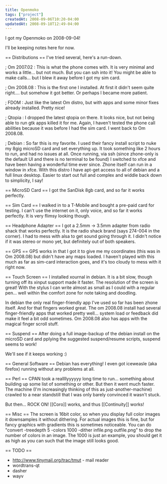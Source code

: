 ```yaml
---
title: Openmoko
tags: ["project"]
createdAt: 2008-09-06T10:20-04:00
updatedAt: 2008-09-18T12:49-04:00
---
```


I got my Openmoko on 2008-09-04!

I'll be keeping notes here for now.

== Distributions ==
I've tried several, here's a run-down.

; Om 2007.02 :
This is what the phone comes with. It is very minimal and works a little... but not much. But you can ssh into it! You might be able to make calls... but I blew it away before I got my sim card.

; Om 2008.08 :
This is the first one I installed. At first it didn't seem quite right.... but somehow it got better. Or perhaps I became more patient.

; FDOM :
Just like the latest Om distro, but with apps and some minor fixes already installed. Pretty nice!

; Qtopia :
I dropped the latest qtopia on there. It looks nice, but not being able to run gtk apps killed it for me. Again, I haven't tested the phone call abilities because it was before I had the sim card. I went back to Om 2008.08.

; Debian :
So far this is my favorite. I used their fancy install script to nuke my 8gig microSD card and set everything up. It took something like 2 hours to run, and had no issues at all. Once running, via ssh (since zhone-only is the default UI and there is no terminal to be found) I switched to xfce and have been having a wonderful time ever since. Zhone itself can run in a window in xfce. With this distro I have apt-get access to all of debian and a full linux desktop. Easier to start out full and complex and widdle back down to simplicity, I say!

== MicroSD Card ==
I got the SanDisk 8gb card, and so far it works perfectly.

== Sim Card ==
I walked in to a T-Mobile and bought a pre-paid card for testing. I can't use the internet on it, only voice, and so far it works perfectly. It is very flimsy looking though.

== Headphone Adapter ==
I got a 2.5mm -> 3.5mm adapter from radio shack that works perfectly. It is the radio shack brand (says 274-004 in the corner). I had to mess with alsa to get sound going through it. I didn't notice if it was stereo or mono yet, but definitely out of both speakers.

== GPS ==
GPS works in that I got it to give me my coordinates (this was in Om 2008.08) but didn't have any maps loaded. I haven't played with this much as far as sim-card interaction goes, and it's too cloudy to mess with it right now.

== Touch Screen ==
I installed xournal in debian. It is a bit slow, though turning off its xinput support made it faster. The resolution of the screen is great! With the stylus I can write almost as small as I could with a regular pen... well within the comfort zone for note taking and doodling.

In debian the only real finger-friendly app I've used so far has been zhone itself. And for that fingers worked great. The om 2008.08 install had several finger-friendly apps that worked pretty well... system load or feedback did make it feel a bit odd sometimes. Om 2008.08 also has apps with the magical finger scroll stuff.

== Suspend ==
After doing a full image-backup of the debian install on the microSD card and pplying the suggested suspend/resume scripts, suspend seems to work!

We'll see if it keeps working :)

== General Software ==
Debian has everything! I even got iceweasle (aka firefox) running without any problems at all.

== Perl ==
CPAN took a reallllyyyyyy long time to run... something about building up some list of something or other. But then it went much faster. The machine (I'm increasingly thinking of this as just-another-machine) crawled to a near standstill that I was only barely convinced it wasn't stuck.

But then... ROCK ON! [[Coro]] works, and thus [[Continuity]] works!

== Misc ==
The screen is 16bit color, so when you display full color images it downsamples it without dithering. For actual images this is fine, but for fancy graphics with gradients this is sometimes noticeable. You can do "convert -treedepth 5 -colors 1000 -dither infile.png outfile.png" to drop the number of colors in an image. The 1000 is just an example, you should get it as high as you can such that the image still looks good.

== TODO ==
* http://www.tinymail.org/trac/tmut - mail reader
* wordtrans-qt
* dasher
* wayv

